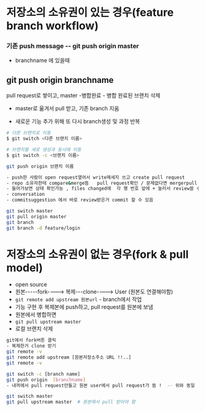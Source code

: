# 저장소의 소유권이 있는 경우(feature branch workflow)

### 기존 push  message --     git push origin master

- branchname 에 있을때

## git push origin branchname

pull request로 쌓이고, master -병합완료 - 병합 완료된 브랜치 삭제

- master로 욺겨서 pull 받고, 기존 branch 지움

- 새로운 기능 추가 위해 또 다시 branch생성 및 과정 반복



```bash
# 다른 브랜치로 이동
$ git switch <다른 브랜치 이름>

# 브랜치를 새로 생성과 동시에 이동
$ git switch -c <브랜치 이름>
```

```bash
git push origin 브랜치 이름

- push한 사람이 open request열어서 write메세지 쓰고 create pull request
- repo 소유자한테 compare&merge뜸   pull request확인 / 문제없다면 mergerpull request, or close..
- 들어가보면 상태 확인가능 , files changed에  각 행 번호 앞에 + 눌러서 review쓸 수 있고, finish review. !
- conversation
- commitsuggestion 에서 바로 review받은거 commit 할 수 있음
```

```bash
git switch master
git pull origin master
git branch
git branch -d feature/login
```



# 저장소의 소유권이 없는 경우(fork & pull model)

- open source
- 원본-----fork----> 복제---clone----> User  (원본도 연결해야함)
- `git remote add upstream 원본url`  - branch에서 작업
- 기능 구현 후 복제본에 push하고, pull request를 원본에 보냄
- 원본에서 병합하면
- `git pull upstream master`
- 로컬 브랜치 삭제



```bash
git에서 fork버튼 클릭
- 복제한거 clone 받기
git remote -v
git remote add upstream [원본저장소주소 URL !!..]
git remote -v

git switch -c [branch name]
git push origin  [branchname]
- 내꺼에서 pull request만들고 원본 user에서 pull request가 뜸 !  -- 위와 동일

git switch master
git pull upstream master  # 원본에서 pull 받아야 함
```


